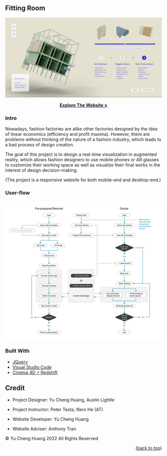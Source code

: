 <!-- ABOUT THE PROJECT -->
<a name="readme-top"></a>
## Fitting Room

[![](https://raw.githubusercontent.com/yucheuan/yucheuan.github.io/main/Assets/ReadMePic.PNG)](https://yucheuan.github.io/)
<p align="center"><a href="https://yucheuan.github.io/"><strong>Explore The Website »</strong></a></p>

### Intro
Nowadays, fashion factories are alike other factories designed by the idea of linear economics (efficiency and profit maxima). However, there are problems without thinking of the nature of a fashion industry, which leads to a bad process of design creation.

The goal of this project is to design a real-time visualization in augmented reality, which allows fashion designers to use mobile phones or AR glasses to customize their working space as well as visualize their final works in the interest of design decision-making. 

(The project is a responsive website for both mobile-end and desktop-end.)

### User-flow
![](https://raw.githubusercontent.com/yucheuan/yucheuan.github.io/main/Assets/Frame%201.png)

### Built With
* [JQuery](https://jquery.com/)
* [Visual Studio Code](https://code.visualstudio.com/)
* [Cinema 4D + Redshift](https://www.maxon.net/en/cinema-4d)

<!-- GETTING STARTED -->
## Credit

* Project Designer: Yu Cheng Huang, Austin Lightle

* Project Instructor: Peter Testa, Nero He (AT)

* Website Developer: Yu Cheng Huang

* Website Adviser: Anthony Tran

© Yu Cheng Huang 2022 All Rights Reserved

<p align="right">(<a href="#readme-top">back to top</a>)</p>
